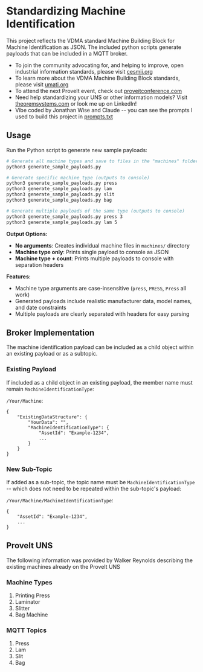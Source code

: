 # Standardizing Machine Identification

This project reflects the VDMA standard Machine Building Block for Machine Identification as JSON. 
The included python scripts generate payloads that can be included in a MQTT broker. 

- To join the community advocating for, and helping to improve, open industrial information standards, please visit [cesmii.org](https://www.cesmii.org)
- To learn more about the VDMA Machine Building Block standards, please visit [umati.org](https://umati.org/industries_machinery/)
- To attend the next ProveIt event, check out [proveitconference.com](https://www.proveitconference.com/)
- Need help standardizing your UNS or other information models? Visit [theoremsystems.com](https://www.theoremsystems) or look me up on LinkedIn!
- Vibe coded by Jonathan Wise and Claude -- you can see the prompts I used to build this project in [prompts.txt](prompts.txt)

## Usage

Run the Python script to generate new sample payloads:

```bash
# Generate all machine types and save to files in the "machines" folder
python3 generate_sample_payloads.py

# Generate specific machine type (outputs to console)
python3 generate_sample_payloads.py press
python3 generate_sample_payloads.py lam
python3 generate_sample_payloads.py slit  
python3 generate_sample_payloads.py bag

# Generate multiple payloads of the same type (outputs to console)
python3 generate_sample_payloads.py press 3
python3 generate_sample_payloads.py lam 5
```

**Output Options:**
- **No arguments**: Creates individual machine files in `machines/` directory
- **Machine type only**: Prints single payload to console as JSON
- **Machine type + count**: Prints multiple payloads to console with separation headers

**Features:**
- Machine type arguments are case-insensitive (`press`, `PRESS`, `Press` all work)
- Generated payloads include realistic manufacturer data, model names, and date constraints
- Multiple payloads are clearly separated with headers for easy parsing

## Broker Implementation

The machine identification payload can be included as a child object within an existing payload or as a subtopic.

### Existing Payload

 If included as a child object in an existing payload, the member name must remain `MachineIdentificationType`:

 `/Your/Machine`:
```
{
    "ExistingDataStructure": {
        "YourData": "",
        "MachineIdentificationType": {
            "AssetId": "Example-1234",
            ...
        }
    }
}
```

### New Sub-Topic

If added as a sub-topic, the topic name must be `MachineIdentificationType` -- which does not need to be repeated within the sub-topic's payload:

`/Your/Machine/MachineIdentificationType`:
```
{
    "AssetId": "Example-1234",
    ...
}
```

## ProveIt UNS

The following information was provided by Walker Reynolds describing the existing machines already on the ProveIt UNS

### Machine Types

1. Printing Press
2. Laminator
3. Slitter
4. Bag Machine

### MQTT Topics

1. Press
2. Lam
3. Slit
4. Bag
